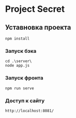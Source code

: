 # Project Secret

## Уставновка проекта
```
npm install
```

### Запуск бэка
```
cd .\server\
node app.js
```

### Запуск фронта
```
npm run serve
```

### Доступ к сайту
```
http://localhost:8081/
```


